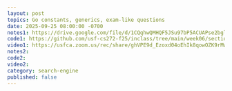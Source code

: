 ```yaml
---
layout: post
topics: Go constants, generics, exam-like questions
date: 2025-09-25 08:00:00 -0700
notes1: https://drive.google.com/file/d/1CQqhwQMHQF5JSu97bP5ACUAPse2bglot/view?usp=sharing
code1: https://github.com/usf-cs272-f25/inclass/tree/main/week06/section01
video1: https://usfca.zoom.us/rec/share/ghVPE9d_Ezoxd04oEhIk8qowOZK9rMweewaLiutt05U8v9b4SPUphdIyhVr-icbp.HaAAlp1LdzLoqCGU
notes2: 
code2: 
video2: 
category: search-engine
published: false
---
```

